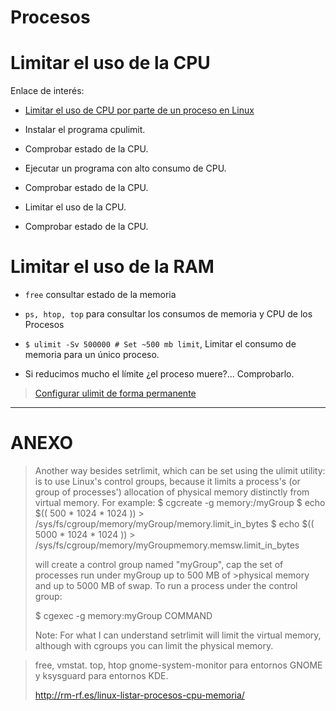 
# Procesos


# Limitar el uso de la CPU

Enlace de interés:
* [Limitar el uso de CPU por parte de un proceso en Linux](http://lamiradadelreplicante.com/2016/11/20/limitar-el-uso-de-cpu-por-parte-de-un-proceso-en-linux/)

* Instalar el programa cpulimit.
* Comprobar estado de la CPU.
* Ejecutar un programa con alto consumo de CPU.
* Comprobar estado de la CPU.
* Limitar el uso de la CPU.
* Comprobar estado de la CPU.

# Limitar el uso de la RAM

* `free` consultar estado de la memoria
* `ps, htop, top` para consultar los consumos de memoria y CPU de los Procesos

* `$ ulimit -Sv 500000 # Set ~500 mb limit`, Limitar el consumo de memoria para un único proceso.
* Si reducimos mucho el límite ¿el proceso muere?... Comprobarlo.

> [Configurar ulimit de forma permanente](http://ernestogamez.es/configurar-ulimit-y-dejarlo-permanente/)

---

# ANEXO

> Another way besides setrlimit, which can be set using the ulimit utility:
> is to use Linux's control groups, because it limits a process's (or group of processes') allocation of physical memory distinctly from virtual memory. For example:
>   $ cgcreate -g memory:/myGroup
>   $ echo $(( 500 * 1024 * 1024 )) > /sys/fs/cgroup/memory/myGroup/memory.limit_in_bytes
>   $ echo $(( 5000 * 1024 * 1024 )) > /sys/fs/cgroup/memory/myGroupmemory.memsw.limit_in_bytes
>
> will create a control group named "myGroup", cap the set of processes run under myGroup up to 500 MB of >physical memory and up to 5000 MB of swap. To run a process under the control group:
>
>   $ cgexec -g memory:myGroup COMMAND
>
> Note: For what I can understand setrlimit will limit the virtual memory, although with cgroups you can limit the physical memory.

> free, vmstat. top, htop
> gnome-system-monitor para entornos GNOME y ksysguard para entornos KDE.
>
> http://rm-rf.es/linux-listar-procesos-cpu-memoria/
